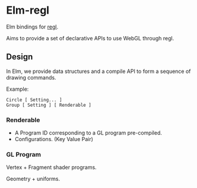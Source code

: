 # Elm-regl

Elm bindings for [regl](https://github.com/regl-project/regl).

Aims to provide a set of declarative APIs to use WebGL through regl.

## Design

In Elm, we provide data structures and a compile API to form a sequence of drawing commands.

Example:

```
Circle [ Setting... ]
Group [ Setting ] [ Renderable ]
```

### Renderable

- A Program ID corresponding to a GL program pre-compiled.
- Configurations. (Key Value Pair)

### GL Program

Vertex + Fragment shader programs.

Geometry + uniforms.


